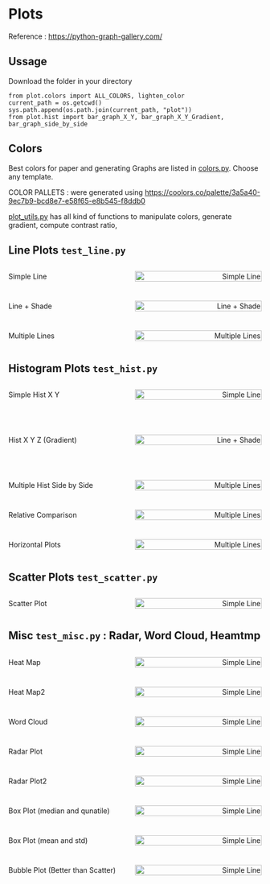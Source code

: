 # Plots 

Reference : https://python-graph-gallery.com/

## Ussage 
Download the folder in your directory 
```
from plot.colors import ALL_COLORS, lighten_color
current_path = os.getcwd()
sys.path.append(os.path.join(current_path, "plot"))
from plot.hist import bar_graph_X_Y, bar_graph_X_Y_Gradient, bar_graph_side_by_side
```

## Colors 

Best colors for paper and generating Graphs are listed in [colors.py](colors.py). 
Choose any template. 

COLOR PALLETS : were generated using https://coolors.co/palette/3a5a40-9ec7b9-bcd8e7-e58f65-e8b545-f8ddb0

[plot_utils.py](plot_utils.py) has all kind of functions to manipulate colors, generate gradient, compute contrast ratio, 



## Line Plots `test_line.py`


<div style="width: 100%;">
<!-- First row -->
<div style="display: flex; justify-content: space-between; align-items: center; margin-bottom: 1em;">
<div style="flex: 1; text-align: left;">
<p>Simple Line</p></div>
<div style="flex: 1; text-align: right;"><img src="Pictures/test_line.png" alt="Simple Line" style="width: 100%;"></div>
</div>

<!-- Second row -->
<div style="display: flex; justify-content: space-between; align-items: center; margin-bottom: 1em;">
<div style="flex: 1; text-align: left;"><p>Line + Shade</p></div>
<div style="flex: 1; text-align: right;"><img src="Pictures/test_shade.png" alt="Line + Shade" style="width: 100%;"></div>
</div>

<!-- Third row -->
<div style="display: flex; justify-content: space-between; align-items: center;">
<div style="flex: 1; text-align: left;"><p>Multiple Lines</p></div>
<div style="flex: 1; text-align: right;"><img src="Pictures/test_multiple.png" alt="Multiple Lines" style="width: 100%;"></div>
</div>

</div>





## Histogram Plots `test_hist.py`

<div style="width: 100%;">

<!-- First row -->
<div style="display: flex; justify-content: space-between; align-items: center; margin-bottom: 1em;">
<div style="flex: 1; text-align: left;"><p>Simple Hist X Y</p></div>
<div style="flex: 1; text-align: right;"><img src="Pictures/test_hx_hy.png" alt="Simple Line" style="width: 100%;"></div>
</div>

  <!-- Second row -->
<div style="display: flex; justify-content: space-between; align-items: center; margin-bottom: 1em;">
<div style="flex: 1; text-align: left;"><p>Hist X Y Z (Gradient)</p></div>
<div style="flex: 1; text-align: right;">
<img src="Pictures/test_hx_hy_gradient.png" alt="Line + Shade" style="width: 100%;"></div>
</div>

 <!-- Third row -->
<div style="display: flex; justify-content: space-between; align-items: center;margin-bottom: 1em;">
<div style="flex: 1; text-align: left;"><p>Multiple Hist Side by Side</p></div>
<div style="flex: 1; text-align: right;"><img src="Pictures/test_hist_side.png" alt="Multiple Lines" style="width: 100%;"></div>
</div>

<!-- Fourth row -->
<div style="display: flex; justify-content: space-between; align-items: center;margin-bottom: 1em;">
<div style="flex: 1; text-align: left;"><p>Relative Comparison</p></div>
<div style="flex: 1; text-align: right;"><img src="Pictures/test_hist_side_diff_labels.png" alt="Multiple Lines" style="width: 100%;"></div>
</div>

<!-- Fifth row -->
<div style="display: flex; justify-content: space-between; align-items: center;margin-bottom: 1em;">
<div style="flex: 1; text-align: left;"><p>Horizontal Plots</p></div>
<div style="flex: 1; text-align: right;"><img src="Pictures/test_hist_horizontal.png" alt="Multiple Lines" style="width: 100%;"></div>
</div>

</div>







## Scatter Plots `test_scatter.py`


<div style="width: 100%;">

<!-- First row -->
<div style="display: flex; justify-content: space-between; align-items: center; margin-bottom: 1em;">
<div style="flex: 1; text-align: left;"><p>Scatter Plot</p></div>
<div style="flex: 1; text-align: right;"><img src="Pictures/test_scatter.png" alt="Simple Line" style="width: 100%;"></div>
</div>

</div>






## Misc `test_misc.py` : Radar, Word Cloud, Heamtmp


<div style="width: 100%;">

<!-- First row -->
<div style="display: flex; justify-content: space-between; align-items: center; margin-bottom: 1em;">
<div style="flex: 1; text-align: left;"><p>Heat Map</p></div>
<div style="flex: 1; text-align: right;"><img src="Pictures/test_heatmap.png" alt="Simple Line" style="width: 100%;"></div>
</div>


<div style="display: flex; justify-content: space-between; align-items: center; margin-bottom: 1em;">
<div style="flex: 1; text-align: left;"><p>Heat Map2</p></div>
<div style="flex: 1; text-align: right;"><img src="Pictures/test_heatmap3.png" alt="Simple Line" style="width: 100%;"></div>
</div>

<div style="display: flex; justify-content: space-between; align-items: center; margin-bottom: 1em;">
<div style="flex: 1; text-align: left;"><p>Word Cloud</p></div>
<div style="flex: 1; text-align: right;"><img src="Pictures/test_word_cloud.png" alt="Simple Line" style="width: 100%;"></div>
</div>


<div style="display: flex; justify-content: space-between; align-items: center; margin-bottom: 1em;">
<div style="flex: 1; text-align: left;"><p>Radar Plot</p></div>
<div style="flex: 1; text-align: right;"><img src="Pictures/test_radar2.png" alt="Simple Line" style="width: 100%;"></div>
</div>

<div style="display: flex; justify-content: space-between; align-items: center; margin-bottom: 1em;">
<div style="flex: 1; text-align: left;"><p>Radar Plot2</p></div>
<div style="flex: 1; text-align: right;"><img src="Pictures/test_radar1.png" alt="Simple Line" style="width: 100%;"></div>
</div>

<div style="display: flex; justify-content: space-between; align-items: center; margin-bottom: 1em;">
<div style="flex: 1; text-align: left;"><p>Box Plot (median and qunatile)</p></div>
<div style="flex: 1; text-align: right;"><img src="Pictures/test_box.png" alt="Simple Line" style="width: 100%;"></div>
</div>

<div style="display: flex; justify-content: space-between; align-items: center; margin-bottom: 1em;">
<div style="flex: 1; text-align: left;"><p>Box Plot (mean and std)</p></div>
<div style="flex: 1; text-align: right;"><img src="Pictures/test_box_mean.png" alt="Simple Line" style="width: 100%;"></div>
</div>

<div style="display: flex; justify-content: space-between; align-items: center; margin-bottom: 1em;">
<div style="flex: 1; text-align: left;"><p>Bubble Plot (Better than Scatter) </p></div>
<div style="flex: 1; text-align: right;"><img src="Pictures/bubble_plot.png" alt="Simple Line" style="width: 100%;"></div>
</div>

</div>





  
  
  


